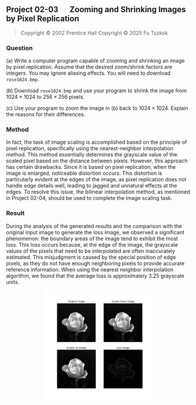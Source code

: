 ## Project 02-03 &emsp; Zooming and Shrinking Images by Pixel Replication

> Copyright © 2002 Prentice Hall
> Copyright © 2025 Fu Tszkok

### Question

(a) Write a computer program capable of zooming and shrinking an image by pixel replication. Assume that the desired zoom/shrink factors are integers. You may ignore aliasing effects. You will need to download `rose1024.bmp`.

(b) Download `rose1024.bmp` and use your program to shrink the image from $1024 \times 1024$ to $256 \times 256$ pixels.

(c) Use your program to zoom the image in (b) back to $1024 \times 1024$. Explain the reasons for their differences.

### Method

In fact, the task of image scaling is accomplished based on the principle of pixel replication, specifically using the nearest-neighbor interpolation method. This method essentially determines the grayscale value of the scaled pixel based on the distance between pixels. However, this approach has certain drawbacks. Since it is based on pixel replication, when the image is enlarged, noticeable distortion occurs. This distortion is particularly evident at the edges of the image, as pixel replication does not handle edge details well, leading to jagged and unnatural effects at the edges. To resolve this issue, the bilinear interpolation method, as mentioned in Project 02-04, should be used to complete the image scaling task.

### Result

During the analysis of the generated results and the comparison with the original input image to generate the loss image, we observed a significant phenomenon: the boundary areas of the image tend to exhibit the most loss. This loss occurs because, at the edge of the image, the grayscale values of the pixels that need to be interpolated are often inaccurately estimated. This misjudgment is caused by the special position of edge pixels, as they do not have enough neighboring pixels to provide accurate reference information. When using the nearest neighbor interpolation algorithm, we found that the average loss is approximately 3.25 grayscale units.

<center class ='img'>
<img src="../figure/02-03/result.png" width="60%">
</center>
